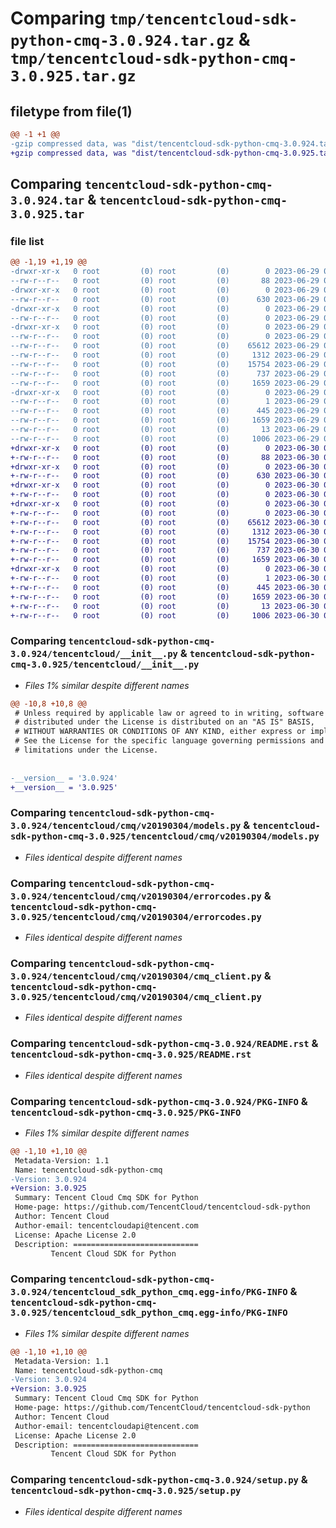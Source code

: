 # Comparing `tmp/tencentcloud-sdk-python-cmq-3.0.924.tar.gz` & `tmp/tencentcloud-sdk-python-cmq-3.0.925.tar.gz`

## filetype from file(1)

```diff
@@ -1 +1 @@
-gzip compressed data, was "dist/tencentcloud-sdk-python-cmq-3.0.924.tar", last modified: Thu Jun 29 00:27:41 2023, max compression
+gzip compressed data, was "dist/tencentcloud-sdk-python-cmq-3.0.925.tar", last modified: Fri Jun 30 02:04:13 2023, max compression
```

## Comparing `tencentcloud-sdk-python-cmq-3.0.924.tar` & `tencentcloud-sdk-python-cmq-3.0.925.tar`

### file list

```diff
@@ -1,19 +1,19 @@
-drwxr-xr-x   0 root         (0) root         (0)        0 2023-06-29 00:27:41.000000 tencentcloud-sdk-python-cmq-3.0.924/
--rw-r--r--   0 root         (0) root         (0)       88 2023-06-29 00:27:41.000000 tencentcloud-sdk-python-cmq-3.0.924/setup.cfg
-drwxr-xr-x   0 root         (0) root         (0)        0 2023-06-29 00:27:41.000000 tencentcloud-sdk-python-cmq-3.0.924/tencentcloud/
--rw-r--r--   0 root         (0) root         (0)      630 2023-06-29 00:27:41.000000 tencentcloud-sdk-python-cmq-3.0.924/tencentcloud/__init__.py
-drwxr-xr-x   0 root         (0) root         (0)        0 2023-06-29 00:27:41.000000 tencentcloud-sdk-python-cmq-3.0.924/tencentcloud/cmq/
--rw-r--r--   0 root         (0) root         (0)        0 2023-06-29 00:27:41.000000 tencentcloud-sdk-python-cmq-3.0.924/tencentcloud/cmq/__init__.py
-drwxr-xr-x   0 root         (0) root         (0)        0 2023-06-29 00:27:41.000000 tencentcloud-sdk-python-cmq-3.0.924/tencentcloud/cmq/v20190304/
--rw-r--r--   0 root         (0) root         (0)        0 2023-06-29 00:27:41.000000 tencentcloud-sdk-python-cmq-3.0.924/tencentcloud/cmq/v20190304/__init__.py
--rw-r--r--   0 root         (0) root         (0)    65612 2023-06-29 00:27:41.000000 tencentcloud-sdk-python-cmq-3.0.924/tencentcloud/cmq/v20190304/models.py
--rw-r--r--   0 root         (0) root         (0)     1312 2023-06-29 00:27:41.000000 tencentcloud-sdk-python-cmq-3.0.924/tencentcloud/cmq/v20190304/errorcodes.py
--rw-r--r--   0 root         (0) root         (0)    15754 2023-06-29 00:27:41.000000 tencentcloud-sdk-python-cmq-3.0.924/tencentcloud/cmq/v20190304/cmq_client.py
--rw-r--r--   0 root         (0) root         (0)      737 2023-06-29 00:27:41.000000 tencentcloud-sdk-python-cmq-3.0.924/README.rst
--rw-r--r--   0 root         (0) root         (0)     1659 2023-06-29 00:27:41.000000 tencentcloud-sdk-python-cmq-3.0.924/PKG-INFO
-drwxr-xr-x   0 root         (0) root         (0)        0 2023-06-29 00:27:41.000000 tencentcloud-sdk-python-cmq-3.0.924/tencentcloud_sdk_python_cmq.egg-info/
--rw-r--r--   0 root         (0) root         (0)        1 2023-06-29 00:27:41.000000 tencentcloud-sdk-python-cmq-3.0.924/tencentcloud_sdk_python_cmq.egg-info/dependency_links.txt
--rw-r--r--   0 root         (0) root         (0)      445 2023-06-29 00:27:41.000000 tencentcloud-sdk-python-cmq-3.0.924/tencentcloud_sdk_python_cmq.egg-info/SOURCES.txt
--rw-r--r--   0 root         (0) root         (0)     1659 2023-06-29 00:27:41.000000 tencentcloud-sdk-python-cmq-3.0.924/tencentcloud_sdk_python_cmq.egg-info/PKG-INFO
--rw-r--r--   0 root         (0) root         (0)       13 2023-06-29 00:27:41.000000 tencentcloud-sdk-python-cmq-3.0.924/tencentcloud_sdk_python_cmq.egg-info/top_level.txt
--rw-r--r--   0 root         (0) root         (0)     1006 2023-06-29 00:27:41.000000 tencentcloud-sdk-python-cmq-3.0.924/setup.py
+drwxr-xr-x   0 root         (0) root         (0)        0 2023-06-30 02:04:13.000000 tencentcloud-sdk-python-cmq-3.0.925/
+-rw-r--r--   0 root         (0) root         (0)       88 2023-06-30 02:04:13.000000 tencentcloud-sdk-python-cmq-3.0.925/setup.cfg
+drwxr-xr-x   0 root         (0) root         (0)        0 2023-06-30 02:04:13.000000 tencentcloud-sdk-python-cmq-3.0.925/tencentcloud/
+-rw-r--r--   0 root         (0) root         (0)      630 2023-06-30 02:04:12.000000 tencentcloud-sdk-python-cmq-3.0.925/tencentcloud/__init__.py
+drwxr-xr-x   0 root         (0) root         (0)        0 2023-06-30 02:04:13.000000 tencentcloud-sdk-python-cmq-3.0.925/tencentcloud/cmq/
+-rw-r--r--   0 root         (0) root         (0)        0 2023-06-30 02:04:12.000000 tencentcloud-sdk-python-cmq-3.0.925/tencentcloud/cmq/__init__.py
+drwxr-xr-x   0 root         (0) root         (0)        0 2023-06-30 02:04:13.000000 tencentcloud-sdk-python-cmq-3.0.925/tencentcloud/cmq/v20190304/
+-rw-r--r--   0 root         (0) root         (0)        0 2023-06-30 02:04:12.000000 tencentcloud-sdk-python-cmq-3.0.925/tencentcloud/cmq/v20190304/__init__.py
+-rw-r--r--   0 root         (0) root         (0)    65612 2023-06-30 02:04:12.000000 tencentcloud-sdk-python-cmq-3.0.925/tencentcloud/cmq/v20190304/models.py
+-rw-r--r--   0 root         (0) root         (0)     1312 2023-06-30 02:04:12.000000 tencentcloud-sdk-python-cmq-3.0.925/tencentcloud/cmq/v20190304/errorcodes.py
+-rw-r--r--   0 root         (0) root         (0)    15754 2023-06-30 02:04:12.000000 tencentcloud-sdk-python-cmq-3.0.925/tencentcloud/cmq/v20190304/cmq_client.py
+-rw-r--r--   0 root         (0) root         (0)      737 2023-06-30 02:04:12.000000 tencentcloud-sdk-python-cmq-3.0.925/README.rst
+-rw-r--r--   0 root         (0) root         (0)     1659 2023-06-30 02:04:13.000000 tencentcloud-sdk-python-cmq-3.0.925/PKG-INFO
+drwxr-xr-x   0 root         (0) root         (0)        0 2023-06-30 02:04:13.000000 tencentcloud-sdk-python-cmq-3.0.925/tencentcloud_sdk_python_cmq.egg-info/
+-rw-r--r--   0 root         (0) root         (0)        1 2023-06-30 02:04:13.000000 tencentcloud-sdk-python-cmq-3.0.925/tencentcloud_sdk_python_cmq.egg-info/dependency_links.txt
+-rw-r--r--   0 root         (0) root         (0)      445 2023-06-30 02:04:13.000000 tencentcloud-sdk-python-cmq-3.0.925/tencentcloud_sdk_python_cmq.egg-info/SOURCES.txt
+-rw-r--r--   0 root         (0) root         (0)     1659 2023-06-30 02:04:13.000000 tencentcloud-sdk-python-cmq-3.0.925/tencentcloud_sdk_python_cmq.egg-info/PKG-INFO
+-rw-r--r--   0 root         (0) root         (0)       13 2023-06-30 02:04:13.000000 tencentcloud-sdk-python-cmq-3.0.925/tencentcloud_sdk_python_cmq.egg-info/top_level.txt
+-rw-r--r--   0 root         (0) root         (0)     1006 2023-06-30 02:04:12.000000 tencentcloud-sdk-python-cmq-3.0.925/setup.py
```

### Comparing `tencentcloud-sdk-python-cmq-3.0.924/tencentcloud/__init__.py` & `tencentcloud-sdk-python-cmq-3.0.925/tencentcloud/__init__.py`

 * *Files 1% similar despite different names*

```diff
@@ -10,8 +10,8 @@
 # Unless required by applicable law or agreed to in writing, software
 # distributed under the License is distributed on an "AS IS" BASIS,
 # WITHOUT WARRANTIES OR CONDITIONS OF ANY KIND, either express or implied.
 # See the License for the specific language governing permissions and
 # limitations under the License.
 
 
-__version__ = '3.0.924'
+__version__ = '3.0.925'
```

### Comparing `tencentcloud-sdk-python-cmq-3.0.924/tencentcloud/cmq/v20190304/models.py` & `tencentcloud-sdk-python-cmq-3.0.925/tencentcloud/cmq/v20190304/models.py`

 * *Files identical despite different names*

### Comparing `tencentcloud-sdk-python-cmq-3.0.924/tencentcloud/cmq/v20190304/errorcodes.py` & `tencentcloud-sdk-python-cmq-3.0.925/tencentcloud/cmq/v20190304/errorcodes.py`

 * *Files identical despite different names*

### Comparing `tencentcloud-sdk-python-cmq-3.0.924/tencentcloud/cmq/v20190304/cmq_client.py` & `tencentcloud-sdk-python-cmq-3.0.925/tencentcloud/cmq/v20190304/cmq_client.py`

 * *Files identical despite different names*

### Comparing `tencentcloud-sdk-python-cmq-3.0.924/README.rst` & `tencentcloud-sdk-python-cmq-3.0.925/README.rst`

 * *Files identical despite different names*

### Comparing `tencentcloud-sdk-python-cmq-3.0.924/PKG-INFO` & `tencentcloud-sdk-python-cmq-3.0.925/PKG-INFO`

 * *Files 1% similar despite different names*

```diff
@@ -1,10 +1,10 @@
 Metadata-Version: 1.1
 Name: tencentcloud-sdk-python-cmq
-Version: 3.0.924
+Version: 3.0.925
 Summary: Tencent Cloud Cmq SDK for Python
 Home-page: https://github.com/TencentCloud/tencentcloud-sdk-python
 Author: Tencent Cloud
 Author-email: tencentcloudapi@tencent.com
 License: Apache License 2.0
 Description: ============================
         Tencent Cloud SDK for Python
```

### Comparing `tencentcloud-sdk-python-cmq-3.0.924/tencentcloud_sdk_python_cmq.egg-info/PKG-INFO` & `tencentcloud-sdk-python-cmq-3.0.925/tencentcloud_sdk_python_cmq.egg-info/PKG-INFO`

 * *Files 1% similar despite different names*

```diff
@@ -1,10 +1,10 @@
 Metadata-Version: 1.1
 Name: tencentcloud-sdk-python-cmq
-Version: 3.0.924
+Version: 3.0.925
 Summary: Tencent Cloud Cmq SDK for Python
 Home-page: https://github.com/TencentCloud/tencentcloud-sdk-python
 Author: Tencent Cloud
 Author-email: tencentcloudapi@tencent.com
 License: Apache License 2.0
 Description: ============================
         Tencent Cloud SDK for Python
```

### Comparing `tencentcloud-sdk-python-cmq-3.0.924/setup.py` & `tencentcloud-sdk-python-cmq-3.0.925/setup.py`

 * *Files identical despite different names*

